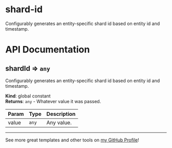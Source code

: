 # shard-id

Configurably generates an entity-specific shard id based on entity id and timestamp.

# API Documentation

<a name="shardId"></a>

## shardId ⇒ <code>any</code>
Configurably generates an entity-specific shard id based on entity id and timestamp.

**Kind**: global constant  
**Returns**: <code>any</code> - Whatever value it was passed.  

| Param | Type | Description |
| --- | --- | --- |
| value | <code>any</code> | Any value. |


---

See more great templates and other tools on
[my GitHub Profile](https://github.com/karmaniverous)!

